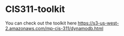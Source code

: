 # CIS311-toolkit
You can check out the toolkit here
https://s3-us-west-2.amazonaws.com/mp-cis-311/dynamodb.html
